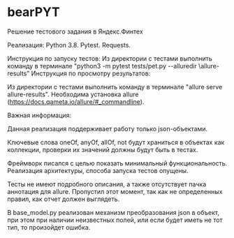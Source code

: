 # bearPYT
Решение тестового задания в Яндекс.Финтех

Реализация: Python 3.8. Pytest. Requests.

Инструкция по запуску тестов: 
Из директории с тестами выполнить команду в терминале "python3 -m pytest tests/pet.py --alluredir \allure-results"
Инструкция по просмотру результатов: 

Из директории с тестами выполнить команду в терминале "allure serve allure-results". Необходима установка allure (https://docs.qameta.io/allure/#_commandline).

Важная информация:

Данная реализация поддерживает работу только json-объектами.

Ключевые слова oneOf, anyOf, allOf, not будут храниться в объектах как коллекции, проверки их значений должны будут быть в тестах.

Фреймворк писался с целью показать минимальный функциональность. Реализация архитектуры, способа запуска тестов опущены.

Тесты не имеют подробного описания, а также отсутствует пачка аннотация для allure. Пропустил этот момент, так как не определенных правил, как отчет должен выглядеть.

В base_model.py реализован механизм преобразования json в объект, при этом при наличии неизвестных полей, или если будет иметь не тот тип, то произойдет ошибка.
